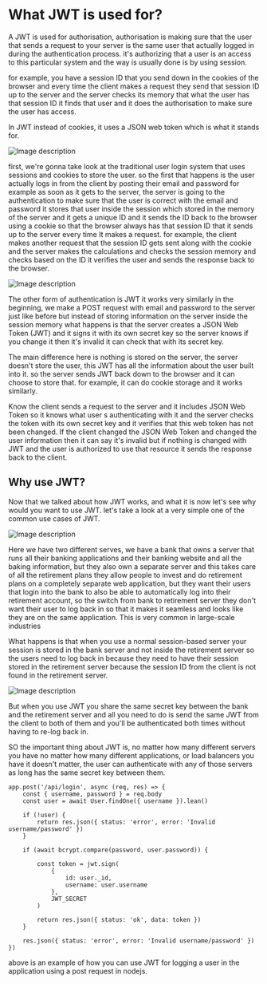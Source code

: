 # What JWT is used for?
A JWT is used for authorisation, authorisation is making sure that the user that sends a request to your server is the same user that actually logged in during the authentication process.
it's authorizing that a user is an access to this particular system and the way is usually done is by using session.

for example, you have a session ID that you send down in the cookies of the browser and every time the client makes a request they send that session ID up to the server and the server checks its memory that what the user has that session ID it finds that user and it does the authorisation to make sure the user has access.

In JWT instead of cookies, it uses a JSON web token which is what it stands for.



![Image description](https://dev-to-uploads.s3.amazonaws.com/uploads/articles/80valj3j1zhtlc56pnj0.png)

first, we're gonna take look at the traditional user login system that uses sessions and cookies to store the user. so the first that happens is the user actually logs in from the client by posting their email and password for example as soon as it gets to the server, the server is going to the authentication to make sure that the user is correct with the email and password it stores that user inside the session which stored in the memory of the server and it gets a unique ID and it sends the ID back to the browser using a cookie so that the browser always has that session ID that it sends up to the server every time It makes a request.
for example, the client makes another request that the session ID gets sent along with the cookie and the server makes the calculations and checks the session memory and checks based on the ID it verifies the user and sends the response back to the browser.


![Image description](https://dev-to-uploads.s3.amazonaws.com/uploads/articles/poq7lpw0ry1w710pgqig.png)

The other form of authentication is JWT it works very similarly in the beginning, we make a POST request with email and password to the server just like before but instead of storing information on the server inside the session memory what happens is that the server creates a JSON Web Token (JWT) and it signs it with its own secret key so the server knows if you change it then it's invalid it can check that with its secret key.

The main difference here is nothing is stored on the server, the server doesn't store the user, this JWT has all the information about the user built into it. so the server sends JWT back down to the browser and it can choose to store that. for example, it can do cookie storage and it works similarly.

Know the client sends a request to the server and it includes  JSON Web Token so it knows what user s authenticating with it and the server checks the token with its own secret key and it verifies that this web token has not been changed. If the client changed the JSON Web Token and changed the user information then it can say it's invalid but if nothing is changed with JWT and the user is authorized to use that resource it sends the response back to the client.

## Why use JWT?
Now that we talked about how JWT works, and what it is now let's see why would you want to use JWT.
let's take a look at a very simple one of the common use cases of JWT.



![Image description](https://dev-to-uploads.s3.amazonaws.com/uploads/articles/0u560pu6cgdsv5yvp3a1.png)

Here we have two different serves, we have a bank that owns a server that runs all their banking applications and their banking website and all the baking information, but they also own a separate server and this takes care of all the retirement plans they allow people to invest and do retirement plans on a completely separate web application, but they want their users that login into the bank to also be able to automatically log into their retirement account, so the switch from bank to retirement server they don't want their user to log back in so that it makes it seamless and looks like they are on the same application. This is very common in large-scale industries 

What happens is that when you use a normal session-based server your session is stored in the bank server and not inside the retirement server so the users need to log back in because they need to have their session stored in the retirement server because the session ID from the client is not found in the retirement server.



![Image description](https://dev-to-uploads.s3.amazonaws.com/uploads/articles/0jepyh4w8qok14ievhbs.png)

But when you use JWT you share the same secret key between the bank and the retirement server and all you need to do is send the same JWT from the client to both of them and you'll be authenticated both times without having to re-log back in.

SO the important thing about JWT is, no matter how many different servers you have no matter how many different applications, or load balancers you have it doesn't matter, the user can authenticate  with any of those servers as long has the same secret key between them.


```
app.post('/api/login', async (req, res) => {
	const { username, password } = req.body
	const user = await User.findOne({ username }).lean()

	if (!user) {
		return res.json({ status: 'error', error: 'Invalid username/password' })
	}

	if (await bcrypt.compare(password, user.password)) {

		const token = jwt.sign(
			{
				id: user._id,
				username: user.username
			},
			JWT_SECRET
		)

		return res.json({ status: 'ok', data: token })
	}

	res.json({ status: 'error', error: 'Invalid username/password' })
})
``` 

above is an example of how you can use JWT for logging a user in the application using a post request in nodejs.
